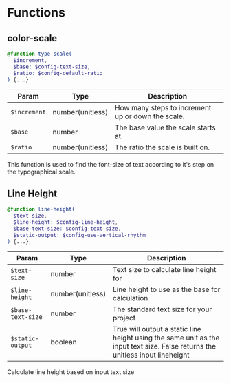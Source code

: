 # Functions
## color-scale <Badge text="private" type="warning"/>
```scss
@function type-scale(
  $increment,
  $base: $config-text-size,
  $ratio: $config-default-ratio
) {...}
```
| Param | Type | Description |
| --- | --- | --- |
| `$increment` | number(unitless) | How many steps to increment up or down the scale. |
| `$base` | number | The base value the scale starts at. |
| `$ratio` | number(unitless) | The ratio the scale is built on. |

This function is used to find the font-size of text according to it's step on the typographical scale.

## Line Height <Badge text="private" type="warning"/>
```scss
@function line-height(
  $text-size,
  $line-height: $config-line-height,
  $base-text-size: $config-text-size,
  $static-output: $config-use-vertical-rhythm
) {...}
```
| Param | Type | Description |
| --- | --- | --- |
| `$text-size` | number | Text size to calculate line height for |
| `$line-height` | number(unitless) | Line height to use as the base for calculation |
| `$base-text-size` | number | The standard text size for your project |
| `$static-output` | boolean | True will output a static line height using the same unit as the input text size. False returns the unitless input lineheight |

Calculate line height based on input text size
